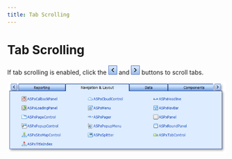 ```yaml
---
title: Tab Scrolling
---
```

# Tab Scrolling
If tab scrolling is enabled, click the ![ASPxTabControl_LeftScrollButton](../../images/img13297.png) and ![ASPxTabControl_RightScrollButton](../../images/img13298.png) buttons to scroll tabs.

![ASPxTabControl_Scrolling](../../images/img13299.png)